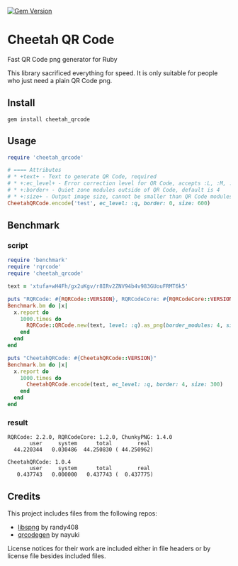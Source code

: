 [![Gem Version](https://badge.fury.io/rb/cheetah_qrcode.svg)](https://badge.fury.io/rb/cheetah_qrcode)

# Cheetah QR Code

Fast QR Code png generator for Ruby

This library sacrificed everything for speed. It is only suitable for people who just need a plain QR Code png.

## Install

```shell
gem install cheetah_qrcode
```

## Usage

```ruby
require 'cheetah_qrcode'

# ==== Attributes
# * +text+ - Text to generate QR Code, required
# * +:ec_level+ - Error correction level for QR Code, accepts :L, :M, :Q, :H, default is :M
# * +:border+ - Quiet zone modules outside of QR Code, default is 4
# * +:size+ - Output image size, cannot be smaller than QR Code modules size, default is QR Code modules size
CheetahQRCode.encode('test', ec_level: :q, border: 0, size: 600)
```
## Benchmark

### script

```ruby
require 'benchmark'
require 'rqrcode'
require 'cheetah_qrcode'

text = 'xtufa+wH4Fh/gx2uKgv/r8IRv2ZNV94b4v983GUouFRMT6k5'

puts "RQRCode: #{RQRCode::VERSION}, RQRCodeCore: #{RQRCodeCore::VERSION}, ChunkyPNG: #{ChunkyPNG::VERSION}"
Benchmark.bm do |x|
  x.report do
    1000.times do
      RQRCode::QRCode.new(text, level: :q).as_png(border_modules: 4, size: 300).to_blob
    end
  end
end

puts "CheetahQRCode: #{CheetahQRCode::VERSION}"
Benchmark.bm do |x|
  x.report do
    1000.times do
      CheetahQRCode.encode(text, ec_level: :q, border: 4, size: 300)
    end
  end
end
```

### result

```
RQRCode: 2.2.0, RQRCodeCore: 1.2.0, ChunkyPNG: 1.4.0
       user     system      total        real
  44.220344   0.030486  44.250830 ( 44.250962)

CheetahQRCode: 1.0.4
       user     system      total        real
   0.437743   0.000000   0.437743 (  0.437775)
```

## Credits

This project includes files from the following repos:

- [libspng](https://github.com/randy408/libspng) by randy408
- [qrcodegen](https://github.com/nayuki/QR-Code-generator) by nayuki

License notices for their work are included either in file headers or by license file besides included files.
